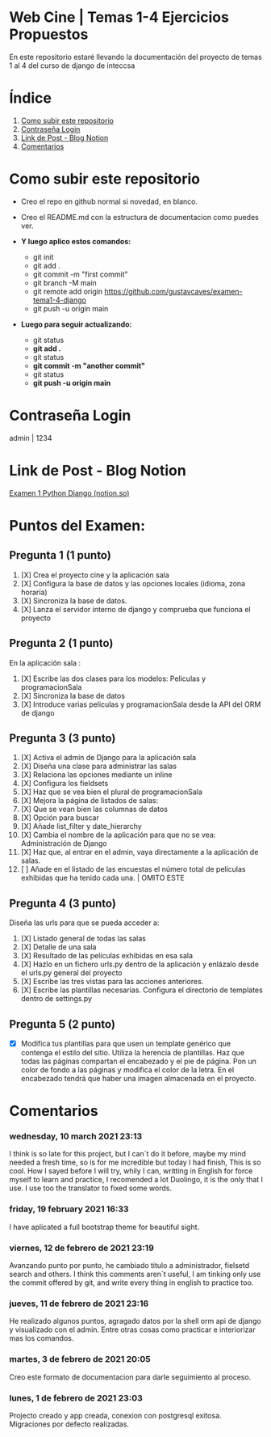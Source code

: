 # Web Cine | Temas 1-4 Ejercicios Propuestos

En este repositorio estaré llevando la documentación del proyecto de temas 1 al 4 del curso de django de inteccsa

# Índice

1. [Como subir este repositorio](#Como-subir-este-repo)
2. [Contraseña Login](#Contraseña-Login)
3. [Link de Post - Blog Notion](#Link-de-Post---Blog-Notion)
4. [Comentarios](#Comentarios)

# Como subir este repositorio

- Creo el repo en github normal si novedad, en blanco.
- Creo el README.md con la estructura de documentacion como puedes ver.
- **Y luego aplico estos comandos:**

  - git init
  - git add .
  - git commit -m "first commit"
  - git branch -M main
  - git remote add origin https://github.com/gustavcaves/examen-tema1-4-django
  - git push -u origin main
- **Luego para seguir actualizando:**

  - git status
  - **git add .**
  - git status
  - **git commit -m "another commit"**
  - git status
  - **git push -u origin main**

# Contraseña Login

admin | 1234

# Link de Post - Blog Notion

[Examen 1 Python Django (notion.so)](https://www.notion.so/Examen-1-Python-Django-6afb294b2a034367b2a7aaa2af6091f0)

# Puntos del Examen:

## Pregunta 1 (1 punto)

1. [X] Crea el proyecto cine y la aplicación sala
2. [X] Configura la base de datos y las opciones locales (idioma, zona horaria)
3. [X] Sincroniza la base de datos.
4. [X] Lanza el servidor interno de django y comprueba que funciona el
   proyecto

## Pregunta 2 (1 punto)

En la aplicación sala :

1. [X] Escribe las dos clases para los modelos: Peliculas y programacionSala
2. [X] Sincroniza la base de datos
3. [X] Introduce varias peliculas y programacionSala desde la API del ORM de
   django

## Pregunta 3 (3 punto)

1. [X] Activa el admin de Django para la aplicación sala
2. [X] Diseña una clase para administrar las salas
3. [X] Relaciona las opciones mediante un inline
4. [X] Configura los fieldsets
5. [X] Haz que se vea bien el plural de programacionSala
6. [X] Mejora la página de listados de salas:
7. [X] Que se vean bien las columnas de datos
8. [X] Opción para buscar
9. [X] Añade list_filter y date_hierarchy
10. [X] Cambia el nombre de la aplicación para que no se vea: Administración
    de Django
11. [X] Haz que, al entrar en el admin, vaya directamente a la aplicación de
    salas.
12. [ ] Añade en el listado de las encuestas el número total de películas
    exhibidas que ha tenido cada una. | OMITO ESTE

## Pregunta 4 (3 punto)

Diseña las urls para que se pueda acceder a:

1. [X] Listado general de todas las salas
2. [X] Detalle de una sala
3. [X] Resultado de las películas exhibidas en esa sala
4. [X] Hazlo en un fichero urls.py dentro de la aplicación y enlázalo desde
   el urls.py general del proyecto
5. [X] Escribe las tres vistas para las acciones anteriores.
6. [X] Escribe las plantillas necesarias. Configura el directorio de templates
   dentro de settings.py

## Pregunta 5 (2 punto)

* [X] Modifica tus plantillas para que usen un template genérico que contenga el
  estilo del sitio. Utiliza la herencia de plantillas. Haz que todas las páginas
  compartan el encabezado y el pie de página. Pon un color de fondo a las
  páginas y modifica el color de la letra. En el encabezado tendrá que haber una
  imagen almacenada en el proyecto.

# Comentarios

### wednesday, 10 march 2021 23:13

I think is so late for this project, but I can´t do it before, maybe my mind needed a fresh time, so is for me incredible but today I had finish, This is so cool. How I sayed before I will try, whily I can, writting in English for force myself to learn and practice, I recomended a lot Duolingo, it is the only that I use. I use too the translator to fixed some words.

### friday, 19 february 2021 16:33

I have aplicated a full bootstrap theme for beautiful sight.

### viernes, 12 de febrero de 2021 23:19

Avanzando punto por punto, he cambiado titulo a administrador, fielsetd search and others. I think this comments aren´t useful, I am tinking only use the commit offered by git, and write every thing in english to practice too.

### jueves, 11 de febrero de 2021 23:16

He realizado algunos puntos, agragado datos por la shell orm api de django y visualizado con el admin. Entre otras cosas como practicar e interiorizar mas los comandos.

### martes, 3 de febrero de 2021 20:05

Creo este formato de documentacion para darle seguimiento al proceso.

### lunes, 1 de febrero de 2021 23:03

Projecto creado y app creada, conexion con postgresql exitosa. Migraciones por defecto realizadas.
